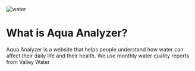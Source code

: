 ![water](https://github.com/user-attachments/assets/ecb15a19-b5cf-43f6-9d57-5fb40142f8b8)
<h1>What is Aqua Analyzer?</h1>
<p>Aqua Analyzer is a website that helps people understand how water can affect their daily life and their health. We use monthly water quality reports from Valley Water </p>

